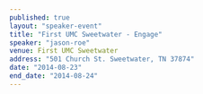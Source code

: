 ```yaml
---
published: true
layout: "speaker-event"
title: "First UMC Sweetwater - Engage"
speaker: "jason-roe"
venue: First UMC Sweetwater
address: "501 Church St. Sweetwater, TN 37874"
date: "2014-08-23"
end_date: "2014-08-24"
---
```



